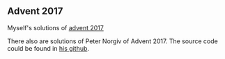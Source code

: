 ## Advent 2017

Myself's solutions of [advent 2017](https://adventofcode.com/2017/day/1)

There also are solutions of Peter Norgiv of Advent 2017. The source code could be found in  [his github](https://github.com/norvig/pytudes/blob/master/ipynb/Advent%202017.ipynb).
